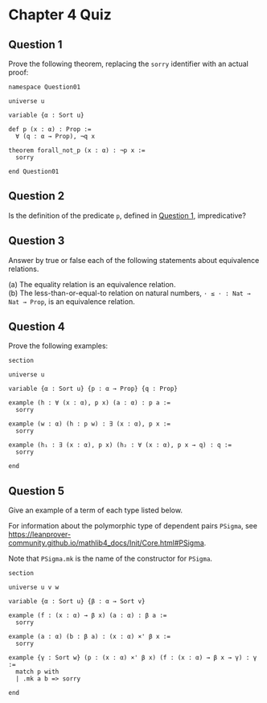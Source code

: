 # Chapter 4 Quiz

## Question 1

Prove the following theorem, replacing the `sorry` identifier with an actual
proof:

```lean
namespace Question01

universe u

variable {α : Sort u}

def p (x : α) : Prop :=
  ∀ (q : α → Prop), ¬q x

theorem forall_not_p (x : α) : ¬p x :=
  sorry

end Question01
```

## Question 2

Is the definition of the predicate `p`, defined in [Question 1](#question-1),
impredicative?

## Question 3

Answer by true or false each of the following statements about equivalence
relations.

\(a\) The equality relation is an equivalence relation. \
\(b\) The less-than-or-equal-to relation on natural numbers, `· ≤ · : Nat → Nat
→ Prop`, is an equivalence relation.

## Question 4

Prove the following examples:

```lean
section

universe u

variable {α : Sort u} {p : α → Prop} {q : Prop}

example (h : ∀ (x : α), p x) (a : α) : p a :=
  sorry

example (w : α) (h : p w) : ∃ (x : α), p x :=
  sorry

example (h₁ : ∃ (x : α), p x) (h₂ : ∀ (x : α), p x → q) : q :=
  sorry

end
```

## Question 5

Give an example of a term of each type listed below.

For information about the polymorphic type of dependent pairs `PSigma`, see
<https://leanprover-community.github.io/mathlib4_docs/Init/Core.html#PSigma>.

Note that `PSigma.mk` is the name of the constructor for `PSigma`.

```lean
section

universe u v w

variable {α : Sort u} {β : α → Sort v}

example (f : (x : α) → β x) (a : α) : β a :=
  sorry

example (a : α) (b : β a) : (x : α) ×' β x :=
  sorry

example {γ : Sort w} (p : (x : α) ×' β x) (f : (x : α) → β x → γ) : γ :=
  match p with
  | .mk a b => sorry

end
```

